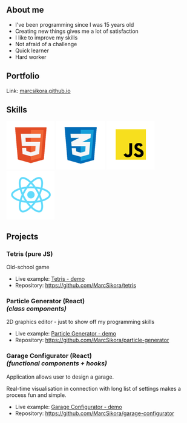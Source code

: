 ## About me

* I've been programming since I was 15 years old
* Creating new things gives me a lot of satisfaction
* I like to improve my skills
* Not afraid of a challenge
* Quick learner
* Hard worker

## Portfolio

Link: [marcsikora.github.io](https://marcsikora.github.io/)

## Skills
![html](icons/html.png)
![css](icons/css.png) 
![js](icons/js.png) 
![react](icons/react.png) 

## Projects

### Tetris (pure JS)
Old-school game
* Live example: [Tetris - demo](http://memor37.hekko24.pl/tetris/)
* Repository: https://github.com/MarcSikora/tetris

### Particle Generator (React)<br>*(class components)*
2D graphics editor - just to show off my programming skills
* Live example: [Particle Generator - demo](https://marcsikora.github.io/projects/particle-generator/)
* Repository: https://github.com/MarcSikora/particle-generator

### Garage Configurator (React)<br>*(functional components + hooks)*
Application allows user to design a garage.

Real-time visualisation in connection with long list of settings makes a process fun and simple.
* Live example: [Garage Configurator - demo](https://marcsikora.github.io/projects/garage-configurator/)
* Repository: https://github.com/MarcSikora/garage-configurator

